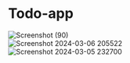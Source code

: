 # Todo-app
![Screenshot (90)](https://github.com/user-attachments/assets/5859f7d3-046b-40b5-acc8-d2708fcaf8b2)
<br>
![Screenshot 2024-03-06 205522](https://github.com/Pramod858/todo-app/assets/80105491/abdf7a22-3606-4ee2-94a3-633af16c5560)
<br>
![Screenshot 2024-03-05 232700](https://github.com/Pramod858/todo-app/assets/80105491/dee1d80c-713d-473b-98df-64c445399d0f)
